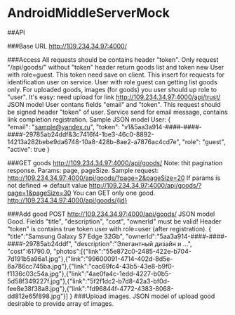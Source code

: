 # AndroidMiddleServerMock

##API

###Base URL
http://109.234.34.97:4000/

###Access
All requests should be contains header "token". Only request "/api/goods/" without "token" header return goods list and token new User with role=guest. This token need save on client. This insert for requests for identification user on service.
User with role guest can getting list goods only. 
For uploaded goods, images (for goods) you user should up role to "user". It's easy: need upload for link http://109.234.34.97:4000/api/trust/ JSON model User contans fields "email" and "token". This request should be signed header "token" of user. Service send for email message, contains link completion registration.
Sample JSON model User:
{        
        "email": "sample@yandex.ru", 
        "token": "v1&5aa3a914-####-####-####-29785ab24ddf&3c7416f4-1be3-46c0-8892-14213a282bebe9da6748-10a8-428b-8ae2-a7876ac4cd7e",
        "role": "guest",
        "active": true
}

###GET goods
http://109.234.34.97:4000/api/goods/
Note: thit pagination response. Params: page, pageSize.
Sample request: http://109.234.34.97:4000/api/goods/?page=2&pageSize=20
If params is not defined => default value http://109.234.34.97:4000/api/goods/?page=1&pageSize=30
You can GET only one good. http://109.234.34.97:4000/api/goods/{id}

###Add good
POST http://109.234.34.97:4000/api/goods/ JSON model Good. Fields "title", "description", "cost", "ownerId" must be valid! Header "token" is contains true token user with role=user (after registration).
{
    "title":"Samsung Galaxy S7 Edge 32Gb", 
    "ownerId":"5aa3a914-####-####-####-29785ab24ddf", 
    "description":"Элегантный дизайн и ...",
    "cost":61790.0,
    "photos":[{"link":"55e872c0-2485-422e-b704-7d191b5a96a1.jpg"},{"link":"99600091-4714-402d-8d5e-6a786cc745ba.jpg"},{"link":"cac69fc4-43b5-43e8-b9f0-f1136c03c54a.jpg"},{"link":"4ae0fa4c-1edd-4227-b0b5-5d58f349227f.jpg"},{"link":"5f2f1dc2-b7d8-42a3-bf0d-fee8e38f38a8.jpg"},{"link":"fd96844f-4772-4383-8068-dd812e65f898.jpg"}]
}
###Upload images.
JSON model of upload good desirable to provide array of images.
